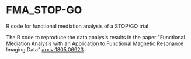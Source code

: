 # FMA_STOP-GO
R code for functional mediation analysis of a STOP/GO trial

The R code to reproduce the data analysis results in the paper "Functional Mediation Analysis with an Application to Functional Magnetic Resonance Imaging Data" <arxiv:1805.06923>.
